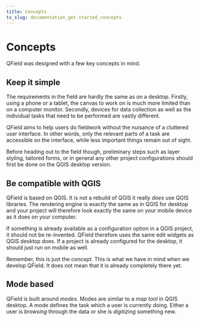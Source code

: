 ```yaml
---
title: Concepts
tx_slug: documentation_get-started_concepts
---
```


# Concepts

QField was designed with a few key concepts in mind.

## Keep it simple

The requirements in the field are hardly the same as on a desktop. Firstly, using a phone or a tablet, the canvas to work on is much more limited than on a computer monitor. Secondly, devices for data collection as well as the individual tasks that need to be performed are vastly different.

QField aims to help users do fieldwork without the nuisance of a cluttered user interface. In other words, only the relevant parts of a task are accessible on the interface, while less important things remain out of sight.

Before heading out to the field though, preliminary steps such as layer styling, tailored forms, or in general any other project configurations should first be done on the QGIS desktop version.

## Be compatible with QGIS

QField is based on QGIS. It is not a rebuild of QGIS it really *does*
use QGIS libraries. The rendering engine is exactly the same as in QGIS
for desktop and your project will therefore look exactly the same on
your mobile device as it does on your computer.

If something is already available as a configuration option in a QGIS
project, it should not be re-invented. QField therefore uses the same
edit widgets as QGIS desktop does. If a project is already configured
for the desktop, it should just run on mobile as well.

Remember, this is just the *concept*. This is what we have in mind when
we develop QField. It does not mean that it is already completely there
yet.

## Mode based

QField is built around *modes*. Modes are similar to a *map tool* in
QGIS desktop. A mode defines the task which a user is currently doing.
Either a user is *browsing* through the data or she is *digitizing*
something new.
